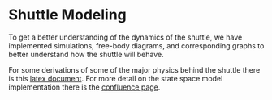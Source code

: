 # Shuttle Modeling

To get a better understanding of the dynamics of the shuttle, we have implemented simulations, free-body diagrams, and corresponding graphs to better understand how the shuttle will behave.

For some derivations of some of the major physics behind the shuttle there is this [latex document](https://www.overleaf.com/read/kghkvywmkyfj).
For more detail on the state space model implementation there is the [confluence page](https://lattice22.atlassian.net/wiki/spaces/L/pages/43352125/Shuttle+Model).
